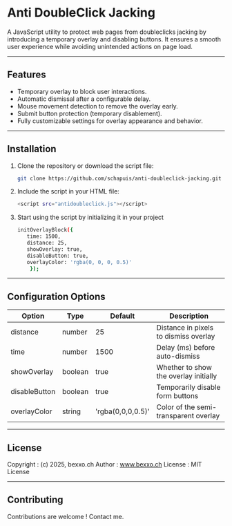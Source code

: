 
# Anti DoubleClick Jacking

A JavaScript utility to protect web pages from doubleclicks jacking by introducing a temporary overlay and disabling buttons. It ensures a smooth user experience while avoiding unintended actions on page load.

---

## Features

- Temporary overlay to block user interactions.
- Automatic dismissal after a configurable delay.
- Mouse movement detection to remove the overlay early.
- Submit button protection (temporary disablement).
- Fully customizable settings for overlay appearance and behavior.

---

## Installation

1. Clone the repository or download the script file:
   ```bash
   git clone https://github.com/schapuis/anti-doubleclick-jacking.git

2. Include the script in your HTML file:
   ```bash
   <script src="antidoubleclick.js"></script>

3. Start using the script by initializing it in your project
   ```bash
   initOverlayBlock({
      time: 1500,
      distance: 25,
      showOverlay: true, 
      disableButton: true,
      overlayColor: 'rgba(0, 0, 0, 0.5)'
       });

---

## Configuration Options

| Option | Type | Default | Description |
|--|--|--|--|
| distance | number | 25 | Distance in pixels to dismiss overlay |
| time | number | 1500 |Delay (ms) before auto-dismiss |
| showOverlay| boolean| true| Whether to show the overlay initially
| disableButton| boolean| true| Temporarily disable form buttons
| overlayColor| string| 'rgba(0,0,0,0.5)'| Color of the semi-transparent overlay

---

## License
Copyright : (c) 2025, bexxo.ch Author : www.bexxo.ch License : MIT License

---

## Contributing
Contributions are welcome ! Contact me.
